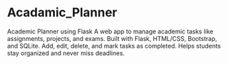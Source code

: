 # Acadamic_Planner
Academic Planner using Flask A web app to manage academic tasks like assignments, projects, and exams. Built with Flask, HTML/CSS, Bootstrap, and SQLite. Add, edit, delete, and mark tasks as completed. Helps students stay organized and never miss deadlines.
